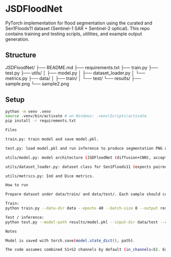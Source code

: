 # JSDFloodNet


PyTorch implementation for flood segmentation using the curated and Sen1Floods11 dataset (Sentinel-1 SAR + Sentinel-2 optical). This repo contains training and testing scripts, utilities, and example output generation.


## Structure
JSDFloodNet/ ├── README.md ├── requirements.txt ├── train.py ├── test.py ├── utils/ │ ├── model.py │ ├── dataset_loader.py │ └── metrics.py ├── data/ │ ├── train/ │ └── test/ └── results/ ├── sample.png └── sample2.png


## Setup

```bash
python -m venv .venv
source .venv/bin/activate # on Windows: .venv\Scripts\activate
pip install -r requirements.txt

Files

train.py: train model and save model.pkl.

test.py: load model.pkl and run inference to produce segmentation PNG outputs.

utils/model.py: model architecture (JSDFloodNet (diffusion+CNN), accepts combined S1+S2 channels).

utils/dataset_loader.py: dataset class for Sen1Floods11 (expects paired image and mask files).

utils/metrics.py: IoU and Dice metrics.

How to run

Prepare dataset under data/train/ and data/test/. Each sample should contain an input stack (S1+S2) and a mask image with same spatial dimensions.

Train:
python train.py --data-dir data --epochs 40 --batch-size 8 --output results

Test / inference:
python test.py --model-path results/model.pkl --input-dir data/test --output-dir results

Notes

Model is saved with torch.save(model.state_dict(), path).

The code assumes combined S1+S2 channels by default (in_channels=5). Edit in_channels in utils/model.py if your input differs.
